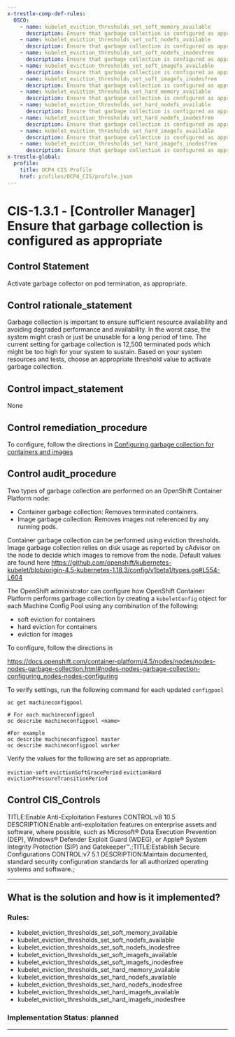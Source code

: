 ```yaml
---
x-trestle-comp-def-rules:
  OSCO:
    - name: kubelet_eviction_thresholds_set_soft_memory_available
      description: Ensure that garbage collection is configured as appropriate
    - name: kubelet_eviction_thresholds_set_soft_nodefs_available
      description: Ensure that garbage collection is configured as appropriate
    - name: kubelet_eviction_thresholds_set_soft_nodefs_inodesfree
      description: Ensure that garbage collection is configured as appropriate
    - name: kubelet_eviction_thresholds_set_soft_imagefs_available
      description: Ensure that garbage collection is configured as appropriate
    - name: kubelet_eviction_thresholds_set_soft_imagefs_inodesfree
      description: Ensure that garbage collection is configured as appropriate
    - name: kubelet_eviction_thresholds_set_hard_memory_available
      description: Ensure that garbage collection is configured as appropriate
    - name: kubelet_eviction_thresholds_set_hard_nodefs_available
      description: Ensure that garbage collection is configured as appropriate
    - name: kubelet_eviction_thresholds_set_hard_nodefs_inodesfree
      description: Ensure that garbage collection is configured as appropriate
    - name: kubelet_eviction_thresholds_set_hard_imagefs_available
      description: Ensure that garbage collection is configured as appropriate
    - name: kubelet_eviction_thresholds_set_hard_imagefs_inodesfree
      description: Ensure that garbage collection is configured as appropriate
x-trestle-global:
  profile:
    title: OCP4 CIS Profile
    href: profiles/OCP4_CIS/profile.json
---
```


# CIS-1.3.1 - \[Controller Manager\] Ensure that garbage collection is configured as appropriate

## Control Statement

Activate garbage collector on pod termination, as appropriate.

## Control rationale_statement

Garbage collection is important to ensure sufficient resource availability and avoiding degraded performance and availability. In the worst case, the system might crash or just be unusable for a long period of time. The current setting for garbage collection is 12,500 terminated pods which might be too high for your system to sustain. Based on your system resources and tests, choose an appropriate threshold value to activate garbage collection.

## Control impact_statement

None

## Control remediation_procedure

To configure, follow the directions in [Configuring garbage collection for containers and images](
https://docs.openshift.com/container-platform/4.5/nodes/nodes/nodes-nodes-garbage-collection.html#nodes-nodes-garbage-collection-configuring_nodes-nodes-configuring)

## Control audit_procedure

Two types of garbage collection are performed on an OpenShift Container Platform node: 

- Container garbage collection: Removes terminated containers.
- Image garbage collection: Removes images not referenced by any running pods.

Container garbage collection can be performed using eviction thresholds. Image garbage collection relies on disk usage as reported by cAdvisor on the node to decide which images to remove from the node. Default values are found here https://github.com/openshift/kubernetes-kubelet/blob/origin-4.5-kubernetes-1.18.3/config/v1beta1/types.go#L554-L604

The OpenShift administrator can configure how OpenShift Container Platform performs garbage collection by creating a `kubeletConfig` object for each Machine Config Pool using any combination of the following:

- soft eviction for containers
- hard eviction for containers
- eviction for images

To configure, follow the directions in 

https://docs.openshift.com/container-platform/4.5/nodes/nodes/nodes-nodes-garbage-collection.html#nodes-nodes-garbage-collection-configuring_nodes-nodes-configuring

To verify settings, run the following command for each updated `configpool`

```
oc get machineconfigpool

# For each machineconfigpool
oc describe machineconfigpool <name>

#For example
oc describe machineconfigpool master
oc describe machineconfigpool worker
```

Verify the values for the following are set as appropriate.

`eviction-soft`
`evictionSoftGracePeriod`
`evictionHard`
`evictionPressureTransitionPeriod`

## Control CIS_Controls

TITLE:Enable Anti-Exploitation Features CONTROL:v8 10.5 DESCRIPTION:Enable anti-exploitation features on enterprise assets and software, where possible, such as Microsoft® Data Execution Prevention (DEP), Windows® Defender Exploit Guard (WDEG), or Apple® System Integrity Protection (SIP) and Gatekeeper™.;TITLE:Establish Secure Configurations CONTROL:v7 5.1 DESCRIPTION:Maintain documented, standard security configuration standards for all authorized operating systems and software.;

______________________________________________________________________

## What is the solution and how is it implemented?

<!-- For implementation status enter one of: implemented, partial, planned, alternative, not-applicable -->

<!-- Note that the list of rules under ### Rules: is read-only and changes will not be captured after assembly to JSON -->

<!-- Add control implementation description here for control: CIS-1.3.1 -->

### Rules:

  - kubelet_eviction_thresholds_set_soft_memory_available
  - kubelet_eviction_thresholds_set_soft_nodefs_available
  - kubelet_eviction_thresholds_set_soft_nodefs_inodesfree
  - kubelet_eviction_thresholds_set_soft_imagefs_available
  - kubelet_eviction_thresholds_set_soft_imagefs_inodesfree
  - kubelet_eviction_thresholds_set_hard_memory_available
  - kubelet_eviction_thresholds_set_hard_nodefs_available
  - kubelet_eviction_thresholds_set_hard_nodefs_inodesfree
  - kubelet_eviction_thresholds_set_hard_imagefs_available
  - kubelet_eviction_thresholds_set_hard_imagefs_inodesfree

### Implementation Status: planned

______________________________________________________________________

